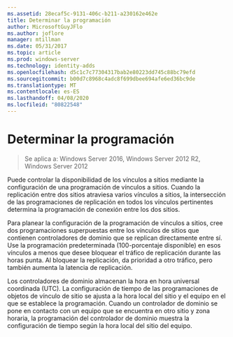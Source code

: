 ```yaml
---
ms.assetid: 28ecaf5c-9131-406c-b211-a230162e462e
title: Determinar la programación
author: MicrosoftGuyJFlo
ms.author: joflore
manager: mtillman
ms.date: 05/31/2017
ms.topic: article
ms.prod: windows-server
ms.technology: identity-adds
ms.openlocfilehash: d5c1c7c77304317bab2e80223dd745c88bc79efd
ms.sourcegitcommit: b00d7c8968c4adc8f699dbee694afe6ed36bc9de
ms.translationtype: MT
ms.contentlocale: es-ES
ms.lasthandoff: 04/08/2020
ms.locfileid: "80822548"
---
```

# <a name="determining-the-schedule"></a>Determinar la programación

>Se aplica a: Windows Server 2016, Windows Server 2012 R2, Windows Server 2012

Puede controlar la disponibilidad de los vínculos a sitios mediante la configuración de una programación de vínculos a sitios. Cuando la replicación entre dos sitios atraviesa varios vínculos a sitios, la intersección de las programaciones de replicación en todos los vínculos pertinentes determina la programación de conexión entre los dos sitios.  
  
Para planear la configuración de la programación de vínculos a sitios, cree dos programaciones superpuestas entre los vínculos de sitios que contienen controladores de dominio que se replican directamente entre sí. Use la programación predeterminada (100-porcentaje disponible) en esos vínculos a menos que desee bloquear el tráfico de replicación durante las horas punta. Al bloquear la replicación, da prioridad a otro tráfico, pero también aumenta la latencia de replicación.  
  
Los controladores de dominio almacenan la hora en hora universal coordinada (UTC). La configuración de tiempo de las programaciones de objetos de vínculo de sitio se ajusta a la hora local del sitio y el equipo en el que se establece la programación. Cuando un controlador de dominio se pone en contacto con un equipo que se encuentra en otro sitio y zona horaria, la programación del controlador de dominio muestra la configuración de tiempo según la hora local del sitio del equipo.  
  


